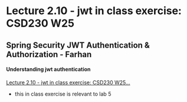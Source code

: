 # Lecture 2.10 - jwt in class exercise:  CSD230  W25
## Spring Security JWT Authentication & Authorization - Farhan
#### Understanding jwt authentication
[Lecture 2.10 - jwt in class exercise:  CSD230  W25...](https://docs.google.com/document/d/1fpysUo5xxyEQJUkhhzviJMFWXEV9T6-wabhOy--fhQM/edit?usp=sharing)

- this in class exercise is relevant to lab 5

